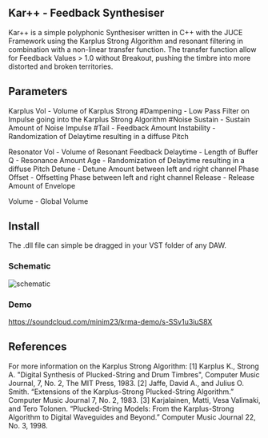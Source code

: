 

## Kar++ - Feedback Synthesiser

Kar++ is a simple polyphonic Synthesiser written in C++ with the JUCE Framework using the Karplus Strong Algorithm and resonant filtering in combination with a non-linear transfer function. The transfer function allow for Feedback Values > 1.0 without Breakout, pushing the timbre into more distorted and broken territories.

## Parameters

Karplus Vol   - Volume of Karplus Strong
#Dampening     - Low Pass Filter on Impulse going into the Karplus Strong Algorithm
#Noise Sustain - Sustain Amount of Noise Impulse
#Tail          - Feedback Amount
Instability   - Randomization of Delaytime resulting in a diffuse Pitch

Resonator Vol - Volume of Resonant Feedback
Delaytime     - Length of Buffer
Q             - Resonance Amount
Age           - Randomization of Delaytime resulting in a diffuse Pitch
Detune        - Detune Amount between left and right channel
Phase Offset  - Offsetting Phase between left and right channel
Release       - Release Amount of Envelope

Volume        - Global Volume

## Install

The .dll file can simple be dragged in your VST folder of any DAW.

### Schematic

![schematic](https://user-images.githubusercontent.com/59964078/116685111-bec3c400-a9a9-11eb-8feb-d1d4c0487348.png)

### Demo

https://soundcloud.com/minim23/krma-demo/s-SSv1u3iuS8X

## References

For more information on the Karplus Strong Algorithm:
[1] Karplus K., Strong A. "Digital Synthesis of Plucked-String and Drum Timbres", Computer Music Journal, 7, No. 2, The MIT Press, 1983. 
[2] Jaffe, David A., and Julius O. Smith. “Extensions of the Karplus-Strong Plucked-String Algorithm.” Computer Music Journal 7, No. 2, 1983.
[3] Karjalainen, Matti, Vesa Valimaki, and Tero Tolonen. “Plucked-String Models: From the Karplus-Strong Algorithm to Digital Waveguides and Beyond.” Computer Music Journal 22, No. 3, 1998.
